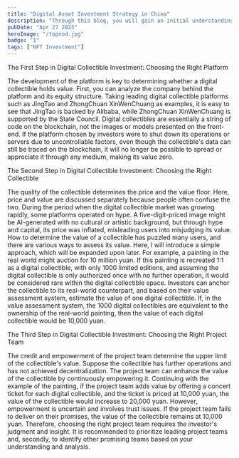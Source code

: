 ```yaml
---
title: "Digital Asset Investment Strategy in China"
description: "Through this blog, you will gain an initial understanding of the Chinese digital collectibles market."
pubDate: "Apr 27 2025"
heroImage: "/topnod.jpg"
badge: "1"
tags: ["NFT Investment"]
---
```


The First Step in Digital Collectible Investment: Choosing the Right Platform

The development of the platform is key to determining whether a digital collectible holds value. First, you can analyze the company behind the platform and its equity structure. Taking leading digital collectible platforms such as JingTao and ZhongChuan XinWenChuang as examples, it is easy to see that JingTao is backed by Alibaba, while ZhongChuan XinWenChuang is supported by the State Council. Digital collectibles are essentially a string of code on the blockchain, not the images or models presented on the front-end. If the platform chosen by investors were to shut down its operations or servers due to uncontrollable factors, even though the collectible's data can still be traced on the blockchain, it will no longer be possible to spread or appreciate it through any medium, making its value zero.

The Second Step in Digital Collectible Investment: Choosing the Right Collectible

The quality of the collectible determines the price and the value floor. Here, price and value are discussed separately because people often confuse the two. During the period when the digital collectible market was growing rapidly, some platforms operated on hype. A five-digit-priced image might be AI-generated with no cultural or artistic background, but through hype and capital, its price was inflated, misleading users into misjudging its value. How to determine the value of a collectible has puzzled many users, and there are various ways to assess its value. Here, I will introduce a simple approach, which will be expanded upon later. For example, a painting in the real world might auction for 10 million yuan. If this painting is recreated 1:1 as a digital collectible, with only 1000 limited editions, and assuming the digital collectible is only authorized once with no further operation, it would be considered rare within the digital collectible space. Investors can anchor the collectible to its real-world counterpart, and based on their value assessment system, estimate the value of one digital collectible. If, in the value assessment system, the 1000 digital collectibles are equivalent to the ownership of the real-world painting, then the value of each digital collectible would be 10,000 yuan.

The Third Step in Digital Collectible Investment: Choosing the Right Project Team

The credit and empowerment of the project team determine the upper limit of the collectible's value. Suppose the collectible has further operations and has not achieved decentralization. The project team can enhance the value of the collectible by continuously empowering it. Continuing with the example of the painting, if the project team adds value by offering a concert ticket for each digital collectible, and the ticket is priced at 10,000 yuan, the value of the collectible would increase to 20,000 yuan. However, empowerment is uncertain and involves trust issues. If the project team fails to deliver on their promises, the value of the collectible remains at 10,000 yuan. Therefore, choosing the right project team requires the investor's judgment and insight. It is recommended to prioritize leading project teams and, secondly, to identify other promising teams based on your understanding and analysis.